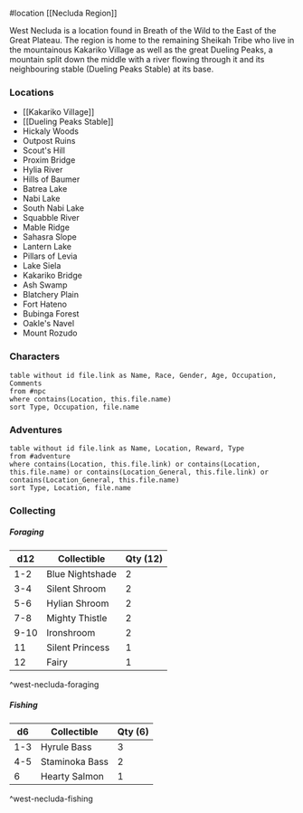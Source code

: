 #location [[Necluda Region]]

West Necluda is a location found in Breath of the Wild to the East of the Great Plateau. The region is home to the remaining Sheikah Tribe who live in the mountainous Kakariko Village as well as the great Dueling Peaks, a mountain split down the middle with a river flowing through it and its neighbouring stable (Dueling Peaks Stable) at its base.

### Locations

* [[Kakariko Village]]
* [[Dueling Peaks Stable]]
* Hickaly Woods
* Outpost Ruins
* Scout's Hill
* Proxim Bridge
* Hylia River
* Hills of Baumer
* Batrea Lake
* Nabi Lake
* South Nabi Lake
* Squabble River
* Mable Ridge
* Sahasra Slope
* Lantern Lake
* Pillars of Levia
* Lake Siela
* Kakariko Bridge
* Ash Swamp
* Blatchery Plain
* Fort Hateno
* Bubinga Forest
* Oakle's Navel
* Mount Rozudo

### Characters
```dataview
table without id file.link as Name, Race, Gender, Age, Occupation, Comments
from #npc
where contains(Location, this.file.name)
sort Type, Occupation, file.name
```

### Adventures
```dataview
table without id file.link as Name, Location, Reward, Type
from #adventure
where contains(Location, this.file.link) or contains(Location, this.file.name) or contains(Location_General, this.file.link) or contains(Location_General, this.file.name)
sort Type, Location, file.name
```

### Collecting

##### Foraging

| d12  | Collectible     | Qty (12) |
| ---- | --------------- | -------- |
| 1-2  | Blue Nightshade | 2        |
| 3-4  | Silent Shroom   | 2        |
| 5-6  | Hylian Shroom   | 2        |
| 7-8  | Mighty Thistle  | 2        |
| 9-10 | Ironshroom      | 2        |
| 11   | Silent Princess | 1        |
| 12   | Fairy           | 1        |
^west-necluda-foraging

##### Fishing

| d6  | Collectible    | Qty (6) |
| --- | -------------- | ------- |
| 1-3 | Hyrule Bass    | 3       |
| 4-5 | Staminoka Bass | 2       |
| 6   | Hearty Salmon  | 1       |
^west-necluda-fishing
